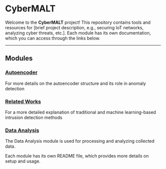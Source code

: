 # CyberMALT

Welcome to the **CyberMALT** project! This repository contains tools and resources for [brief project description, e.g., securing IoT networks, analyzing cyber threats, etc.]. Each module has its own documentation, which you can access through the links below.

---

## Modules

### [Autoencoder](appendices/Autoencoders.md)
For more details on the autoencoder structure and its role in anomaly detection

### [Related Works](appendicies/RelatedWorks.md)
For a more detailed explanation of traditional and machine learning-based intrusion detection methods

### [Data Analysis](modules/data/README.md)
The Data Analysis module is used for processing and analyzing collected data.

Each module has its own README file, which provides more details on setup and usage.

